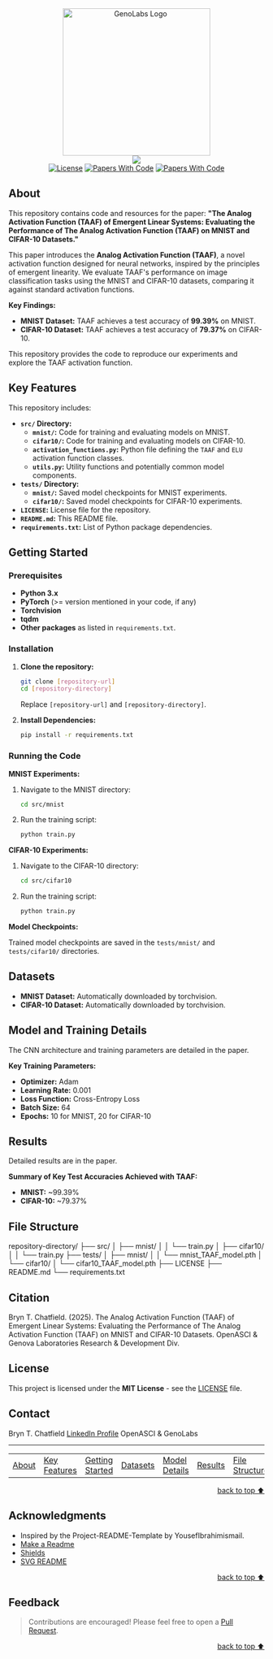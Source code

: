 <!-- Intro-->

<!--
*  This README.md is inspired by the Project-README-Template!
*  (https://github.com/YousefIbrahimismail/Project-README-Template)
*  Thanks YousefIbrahimismail!
-->


<!-- Logo Section -->
<div align="center">
    <a href="https://www.linkedin.com/company/genoinc" target="_blank">
        <img src="https://media.licdn.com/dms/image/v2/D560BAQE0oQdXeWMOUw/company-logo_200_200/company-logo_200_200/0/1733946421803/genoinc_logo?e=1747267200&v=beta&t=DcVKEUB9Cg4eRyCNVdQtXIIc8xFd97btLE5Ap_0eF8E"
        alt="GenoLabs Logo" width="290" height="290">
    </a>
</div>
<!-- Project title -->
<div align="center">
<img src="https://readme-typing-svg.demolab.com?font=Merriweather&20Bold&size=28&duration=3000&pause=7000&vCenter=true&multiline=true&width=900&lines=Applying+The+Analog+Activation+Function+to+Image+Classification">
</div>
<!-- Shields Section-->
<div align="center">
    <a href="LICENSE"><img alt="License" src="https://img.shields.io/badge/Hippocratic_License_V3-blue.svg"></a>
    <a href="https://paperswithcode.com/paper/evaluating-the-performance-of-taaf-for-image"><img alt="Papers With Code" src="https://img.shields.io/badge/Papers_with_code-grey?logo=paperswithcode&logoColor=21CBCE"></a>
    <a href="https://www.academia.edu/127610553/The_Analog_Activation_Function_TAAF_of_Emergent_Linear_Systems_Evaluating_the_Performance_of_The_Analog_Activation_Function_TAAF_on_MNIST_and_CIFAR_10_Datasets"><img alt="Papers With Code" src="https://img.shields.io/badge/Academia.edu-%23003865?logo=Academia"></a>
</div>


## About
<!-- information about the project -->

This repository contains code and resources for the paper: **"The Analog Activation Function (TAAF) of Emergent Linear Systems: Evaluating the Performance of The Analog Activation Function (TAAF) on MNIST and CIFAR-10 Datasets."**

This paper introduces the **Analog Activation Function (TAAF)**, a novel activation function designed for neural networks, inspired by the principles of emergent linearity. We evaluate TAAF's performance on image classification tasks using the MNIST and CIFAR-10 datasets, comparing it against standard activation functions.

**Key Findings:**

*   **MNIST Dataset:** TAAF achieves a test accuracy of **99.39%** on MNIST.
*   **CIFAR-10 Dataset:** TAAF achieves a test accuracy of **79.37%** on CIFAR-10.

This repository provides the code to reproduce our experiments and explore the TAAF activation function.

## Key Features

This repository includes:

*   **`src/` Directory:**
    *   **`mnist/`:** Code for training and evaluating models on MNIST.
    *   **`cifar10/`:** Code for training and evaluating models on CIFAR-10.
    *   **`activation_functions.py`:** Python file defining the `TAAF` and `ELU` activation function classes.
    *   **`utils.py`:** Utility functions and potentially common model components.
*   **`tests/` Directory:**
    *   **`mnist/`:** Saved model checkpoints for MNIST experiments.
    *   **`cifar10/`:** Saved model checkpoints for CIFAR-10 experiments.
*   **`LICENSE`:** License file for the repository.
*   **`README.md`:** This README file.
*   **`requirements.txt`:** List of Python package dependencies.

## Getting Started

### Prerequisites

*   **Python 3.x**
*   **PyTorch** (>= version mentioned in your code, if any)
*   **Torchvision**
*   **tqdm**
*   **Other packages** as listed in `requirements.txt`.

### Installation

1.  **Clone the repository:**
    ```bash
    git clone [repository-url]
    cd [repository-directory]
    ```
    Replace `[repository-url]` and `[repository-directory]`.

2.  **Install Dependencies:**
    ```bash
    pip install -r requirements.txt
    ```

### Running the Code

**MNIST Experiments:**

1.  Navigate to the MNIST directory:
    ```bash
    cd src/mnist
    ```

2.  Run the training script:
    ```bash
    python train.py
    ```

**CIFAR-10 Experiments:**

1.  Navigate to the CIFAR-10 directory:
    ```bash
    cd src/cifar10
    ```

2.  Run the training script:
    ```bash
    python train.py
    ```

**Model Checkpoints:**

Trained model checkpoints are saved in the `tests/mnist/` and `tests/cifar10/` directories.

## Datasets

*   **MNIST Dataset:** Automatically downloaded by torchvision.
*   **CIFAR-10 Dataset:** Automatically downloaded by torchvision.

## Model and Training Details

The CNN architecture and training parameters are detailed in the paper.

**Key Training Parameters:**

*   **Optimizer:** Adam
*   **Learning Rate:** 0.001
*   **Loss Function:** Cross-Entropy Loss
*   **Batch Size:** 64
*   **Epochs:** 10 for MNIST, 20 for CIFAR-10

## Results

Detailed results are in the paper.

**Summary of Key Test Accuracies Achieved with TAAF:**

*   **MNIST:** ~99.39%
*   **CIFAR-10:** ~79.37%

## File Structure
repository-directory/
├── src/
│ ├── mnist/
│ │ └── train.py
│ ├── cifar10/
│ │ └── train.py
├── tests/
│ ├── mnist/
│ │ └── mnist_TAAF_model.pth
│ └── cifar10/
│   └── cifar10_TAAF_model.pth
├── LICENSE
├── README.md
└── requirements.txt

## Citation
Bryn T. Chatfield. (2025). The Analog Activation Function (TAAF) of Emergent Linear Systems: Evaluating the Performance of The Analog Activation Function (TAAF) on MNIST and CIFAR-10 Datasets. OpenASCI & Genova Laboratories Research & Development Div.

## License
This project is licensed under the **MIT License** - see the [LICENSE](LICENSE) file.

## Contact
Bryn T. Chatfield
[LinkedIn Profile](https://www.linkedin.com/in/bryn-chatfield/)
OpenASCI & GenoLabs

---

<!-- Table of Contents-->
<dev display="inline-table" vertical-align="middle">
<table align="center" vertical-align="middle">
    <tr>
        <td><a href="#about">About</a></td>
        <td><a href="#key-features">Key Features</a></td>
        <td><a href="#getting-started">Getting Started</a></td>
        <td><a href="#datasets">Datasets</a></td>
        <td><a href="#model-and-training-details">Model Details</a></td>
        <td><a href="#results">Results</a></td>
        <td><a href="#file-structure">File Structure</a></td>
        <td><a href="#license">License</a></td>
        <td><a href="#citation">Citation</a></td>
        <td><a href="#contact">Contact</a></td>
    </tr>
</table>
</dev>

<p align="right"><a href="#top">back to top ⬆️</a></p>

## Acknowledgments

*   Inspired by the Project-README-Template by YousefIbrahimismail.
*   [Make a Readme](https://www.makeareadme.com/)
*   [Shields](https://shields.io/)
*   [SVG README](https://readme-typing-svg.demolab.com/demo/)

<p align="right"><a href="#top">back to top ⬆️</a></p>

## Feedback

> Contributions are encouraged! Please feel free to open a [Pull Request](https://github.com/bryn-gnolbs/TAAF-for-Image-Classification/pulls).

<p align="right"><a href="#top">back to top ⬆️</a></p>